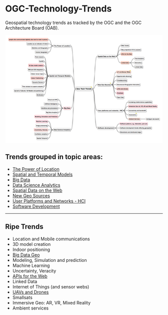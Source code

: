 # OGC-Technology-Trends
Geospatial technology trends as tracked by the OGC and the OGC Architecture Board (OAB).  

![Tech Trends](images/20170317GeoTechTrends.png "Tech Trends Mind Map")

## Trends grouped in topic areas:

   * [The Power of Location](chapter-01.adoc)
   * [Spatial and Temporal Models](chapter-02.adoc)
   * [Big Data](chapter-03.adoc)
   * [Data Science Analytics](chapter-04.adoc)
   * [Spatial Data on the Web](chapter-05.adoc)
   * [New Geo Sources](chapter-06.adoc)
   * [User Platforms and Networks - HCI](chapter-07.adoc)
   * [Software Development](chapter-08.adoc)

___________

## Ripe Trends

* Location and Mobile communications
* 3D model creation
* Indoor positioning
* [Big Data Geo](RipeTrends/BigData.adoc)
* Modeling, Simulation and prediction
* Machine Learning
* Uncertainty, Veracity
* [APIs for the Web](RipeTrends/APIs.adoc)
* Linked Data
* Internet of Things (and sensor webs)
* [UAVs and Drones](RipeTrends/UXS.adoc)
* Smallsats
* Immersive Geo: AR, VR, Mixed Reality
* Ambient services
